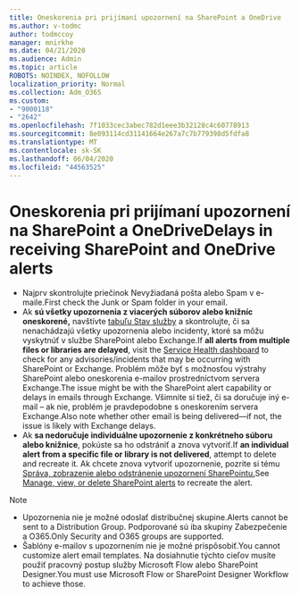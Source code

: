 ```yaml
---
title: Oneskorenia pri prijímaní upozornení na SharePoint a OneDrive
ms.author: v-todmc
author: todmccoy
manager: mnirkhe
ms.date: 04/21/2020
ms.audience: Admin
ms.topic: article
ROBOTS: NOINDEX, NOFOLLOW
localization_priority: Normal
ms.collection: Adm_O365
ms.custom:
- "9000118"
- "2642"
ms.openlocfilehash: 7f1033cec3abec782d1eee3b32128c4c60778913
ms.sourcegitcommit: 8e093114cd31141664e267a7c7b779398d5fdfa8
ms.translationtype: MT
ms.contentlocale: sk-SK
ms.lasthandoff: 06/04/2020
ms.locfileid: "44563525"
---
```

# <a name="delays-in-receiving-sharepoint-and-onedrive-alerts"></a><span data-ttu-id="310b5-102">Oneskorenia pri prijímaní upozornení na SharePoint a OneDrive</span><span class="sxs-lookup"><span data-stu-id="310b5-102">Delays in receiving SharePoint and OneDrive alerts</span></span>

- <span data-ttu-id="310b5-103">Najprv skontrolujte priečinok Nevyžiadaná pošta alebo Spam v e-maile.</span><span class="sxs-lookup"><span data-stu-id="310b5-103">First check the Junk or Spam folder in your email.</span></span>
- <span data-ttu-id="310b5-104">Ak **sú všetky upozornenia z viacerých súborov alebo knižníc oneskorené,** navštívte [tabuľu Stav služby](https://portal.office.com/adminportal/home?ref=/servicehealth) a skontrolujte, či sa nenachádzajú všetky upozornenia alebo incidenty, ktoré sa môžu vyskytnúť v službe SharePoint alebo Exchange.</span><span class="sxs-lookup"><span data-stu-id="310b5-104">If **all alerts from multiple files or libraries are delayed**, visit the [Service Health dashboard](https://portal.office.com/adminportal/home?ref=/servicehealth) to check for any advisories/incidents that may be occurring with SharePoint or Exchange.</span></span> <span data-ttu-id="310b5-105">Problém môže byť s možnosťou výstrahy SharePoint alebo oneskorenia e-mailov prostredníctvom servera Exchange.</span><span class="sxs-lookup"><span data-stu-id="310b5-105">The issue might be with the SharePoint alert capability or delays in emails through Exchange.</span></span> <span data-ttu-id="310b5-106">Všimnite si tiež, či sa doručuje iný e-mail – ak nie, problém je pravdepodobne s oneskorením servera Exchange.</span><span class="sxs-lookup"><span data-stu-id="310b5-106">Also note whether other email is being delivered—if not, the issue is likely with Exchange delays.</span></span>
- <span data-ttu-id="310b5-107">Ak **sa nedoručuje individuálne upozornenie z konkrétneho súboru alebo knižnice**, pokúste sa ho odstrániť a znova vytvoriť.</span><span class="sxs-lookup"><span data-stu-id="310b5-107">If **an individual alert from a specific file or library is not delivered**, attempt to delete and recreate it.</span></span> <span data-ttu-id="310b5-108">Ak chcete znova vytvoriť upozornenie, pozrite si tému [Správa, zobrazenie alebo odstránenie upozornení SharePointu.](https://support.microsoft.com/office/99dfb19c-9a90-4a8c-aba1-aa8c8afb0de2)</span><span class="sxs-lookup"><span data-stu-id="310b5-108">See [Manage, view, or delete SharePoint alerts](https://support.microsoft.com/office/99dfb19c-9a90-4a8c-aba1-aa8c8afb0de2) to recreate the alert.</span></span>

> [!NOTE]
> - <span data-ttu-id="310b5-109">Upozornenia nie je možné odoslať distribučnej skupine.</span><span class="sxs-lookup"><span data-stu-id="310b5-109">Alerts cannot be sent to a Distribution Group.</span></span> <span data-ttu-id="310b5-110">Podporované sú iba skupiny Zabezpečenie a O365.</span><span class="sxs-lookup"><span data-stu-id="310b5-110">Only Security and O365 groups are supported.</span></span>
> - <span data-ttu-id="310b5-111">Šablóny e-mailov s upozornením nie je možné prispôsobiť.</span><span class="sxs-lookup"><span data-stu-id="310b5-111">You cannot customize alert email templates.</span></span> <span data-ttu-id="310b5-112">Na dosiahnutie týchto cieľov musíte použiť pracovný postup služby Microsoft Flow alebo SharePoint Designer.</span><span class="sxs-lookup"><span data-stu-id="310b5-112">You must use Microsoft Flow or SharePoint Designer Workflow to achieve those.</span></span>
